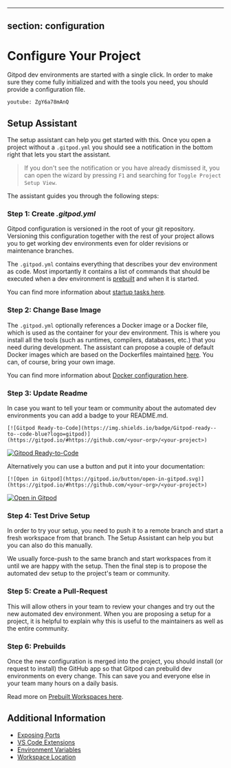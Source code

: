 <script context="module">
  export const prerender = true;
</script>

---

## section: configuration

# Configure Your Project

Gitpod dev environments are started with a single click. In order to make sure they come fully initialized and with the tools you need, you should provide a configuration file.

`youtube: ZgY6a78mAnQ`

## Setup Assistant

The setup assistant can help you get started with this. Once you open a project without a `.gitpod.yml` you should see a notification in the bottom right that lets you start the assistant.

> If you don't see the notification or you have already dismissed it, you can open the wizard by pressing `F1` and searching for `Toggle Project Setup View`.

The assistant guides you through the following steps:

### Step 1: Create _.gitpod.yml_

Gitpod configuration is versioned in the root of your git repository. Versioning this configuration together with the rest of your project allows you to get working dev environments even for older revisions or maintenance branches.

The `.gitpod.yml` contains everything that describes your dev environment as code. Most importantly it contains a list of commands that should be executed when a dev environment is [prebuilt](/docs/prebuilds) and when it is started.

You can find more information about [startup tasks here](/docs/config-start-tasks).

### Step 2: Change Base Image

The `.gitpod.yml` optionally references a Docker image or a Docker file, which is used as the container for your dev environment. This is where you install all the tools (such as runtimes, compilers, databases, etc.) that you need during development. The assistant can propose a couple of default Docker images which are based on the Dockerfiles maintained [here](https://github.com/gitpod-io/workspace-images). You can, of course, bring your own image.

You can find more information about [Docker configuration here](/docs/config-docker).

### Step 3: Update Readme

In case you want to tell your team or community about the automated dev environments you can add a badge to your README.md.

```
[![Gitpod Ready-to-Code](https://img.shields.io/badge/Gitpod-ready--to--code-blue?logo=gitpod)](https://gitpod.io/#https://github.com/<your-org>/<your-project>)
```

[![Gitpod Ready-to-Code](https://img.shields.io/badge/Gitpod-Ready--to--Code-blue?logo=gitpod)](/docs/configuration)

Alternatively you can use a button and put it into your documentation:

```
[![Open in Gitpod](https://gitpod.io/button/open-in-gitpod.svg)](https://gitpod.io/#https://github.com/<your-org>/<your-project>)
```

[![Open in Gitpod](https://gitpod.io/button/open-in-gitpod.svg)](/docs/configuration)

### Step 4: Test Drive Setup

In order to try your setup, you need to push it to a remote branch and start a fresh workspace from that branch. The Setup Assistant can help you but you can also do this manually.

We usually force-push to the same branch and start workspaces from it until we are happy with the setup. Then the final step is to propose the automated dev setup to the project's team or community.

### Step 5: Create a Pull-Request

This will allow others in your team to review your changes and try out the new automated dev environment. When you are proposing a setup for a project, it is helpful to explain why this is useful to the maintainers as well as the entire community.

### Step 6: Prebuilds

Once the new configuration is merged into the project, you should install (or request to install) the GitHub app so that Gitpod can prebuild dev environments on every change. This can save you and everyone else in your team many hours on a daily basis.

Read more on [Prebuilt Workspaces here](/docs/prebuilds).

<h2>Additional Information</h2>

- [Exposing Ports](/docs/config-ports)
- [VS Code Extensions](/docs/vscode-extensions)
- [Environment Variables](/docs/environment-variables)
- [Workspace Location](/docs/checkout-location)
